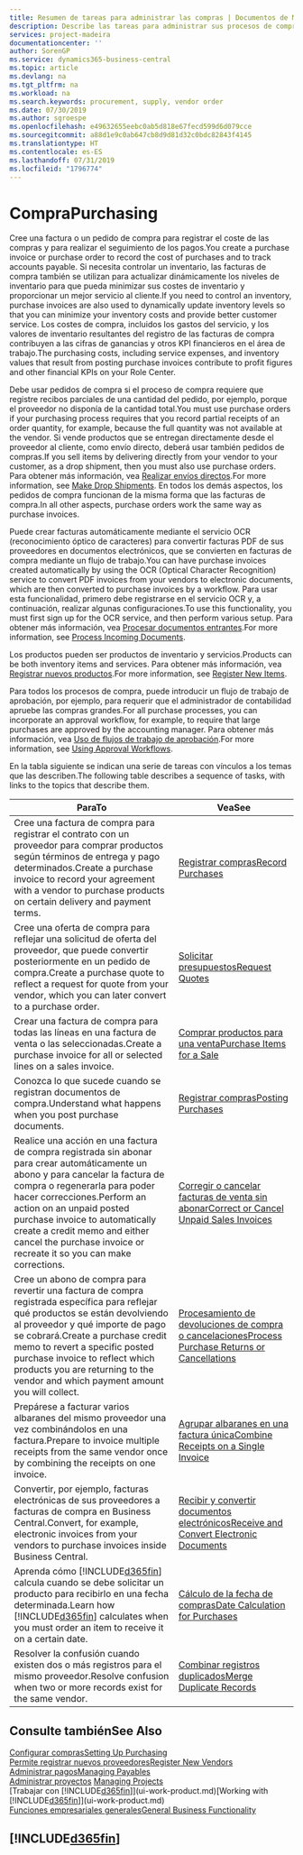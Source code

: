 ```yaml
---
title: Resumen de tareas para administrar las compras | Documentos de Microsoft
description: Describe las tareas para administrar sus procesos de compra o aprovisionamiento, incluido el modo en que funcionan las facturas de compra y los pedidos de compra.
services: project-madeira
documentationcenter: ''
author: SorenGP
ms.service: dynamics365-business-central
ms.topic: article
ms.devlang: na
ms.tgt_pltfrm: na
ms.workload: na
ms.search.keywords: procurement, supply, vendor order
ms.date: 07/30/2019
ms.author: sgroespe
ms.openlocfilehash: e49632655eebc0ab5d818e67fecd599d6d079cce
ms.sourcegitcommit: a88d1e9c0ab647cb8d9d81d32c0bdc82843f4145
ms.translationtype: HT
ms.contentlocale: es-ES
ms.lasthandoff: 07/31/2019
ms.locfileid: "1796774"
---
```

# <a name="purchasing"></a><span data-ttu-id="dc7b8-103">Compra</span><span class="sxs-lookup"><span data-stu-id="dc7b8-103">Purchasing</span></span>
<span data-ttu-id="dc7b8-104">Cree una factura o un pedido de compra para registrar el coste de las compras y para realizar el seguimiento de los pagos.</span><span class="sxs-lookup"><span data-stu-id="dc7b8-104">You create a purchase invoice or purchase order to record the cost of purchases and to track accounts payable.</span></span> <span data-ttu-id="dc7b8-105">Si necesita controlar un inventario, las facturas de compra también se utilizan para actualizar dinámicamente los niveles de inventario para que pueda minimizar sus costes de inventario y proporcionar un mejor servicio al cliente.</span><span class="sxs-lookup"><span data-stu-id="dc7b8-105">If you need to control an inventory, purchase invoices are also used to dynamically update inventory levels so that you can minimize your inventory costs and provide better customer service.</span></span> <span data-ttu-id="dc7b8-106">Los costes de compra, incluidos los gastos del servicio, y los valores de inventario resultantes del registro de las facturas de compra contribuyen a las cifras de ganancias y otros KPI financieros en el área de trabajo.</span><span class="sxs-lookup"><span data-stu-id="dc7b8-106">The purchasing costs, including service expenses, and inventory values that result from posting purchase invoices contribute to profit figures and other financial KPIs on your Role Center.</span></span>

<span data-ttu-id="dc7b8-107">Debe usar pedidos de compra si el proceso de compra requiere que registre recibos parciales de una cantidad del pedido, por ejemplo, porque el proveedor no disponía de la cantidad total.</span><span class="sxs-lookup"><span data-stu-id="dc7b8-107">You must use purchase orders if your purchasing process requires that you record partial receipts of an order quantity, for example, because the full quantity was not available at the vendor.</span></span> <span data-ttu-id="dc7b8-108">Si vende productos que se entregan directamente desde el proveedor al cliente, como envío directo, deberá usar también pedidos de compras.</span><span class="sxs-lookup"><span data-stu-id="dc7b8-108">If you sell items by delivering directly from your vendor to your customer, as a drop shipment, then you must also use purchase orders.</span></span> <span data-ttu-id="dc7b8-109">Para obtener más información, vea [Realizar envíos directos](sales-how-drop-shipment.md).</span><span class="sxs-lookup"><span data-stu-id="dc7b8-109">For more information, see [Make Drop Shipments](sales-how-drop-shipment.md).</span></span> <span data-ttu-id="dc7b8-110">En todos los demás aspectos, los pedidos de compra funcionan de la misma forma que las facturas de compra.</span><span class="sxs-lookup"><span data-stu-id="dc7b8-110">In all other aspects, purchase orders work the same way as purchase invoices.</span></span>

<span data-ttu-id="dc7b8-111">Puede crear facturas automáticamente mediante el servicio OCR (reconocimiento óptico de caracteres) para convertir facturas PDF de sus proveedores en documentos electrónicos, que se convierten en facturas de compra mediante un flujo de trabajo.</span><span class="sxs-lookup"><span data-stu-id="dc7b8-111">You can have purchase invoices created automatically by using the OCR (Optical Character Recognition) service to convert PDF invoices from your vendors to electronic documents, which are then converted to purchase invoices by a workflow.</span></span> <span data-ttu-id="dc7b8-112">Para usar esta funcionalidad, primero debe registrarse en el servicio OCR y, a continuación, realizar algunas configuraciones.</span><span class="sxs-lookup"><span data-stu-id="dc7b8-112">To use this functionality, you must first sign up for the OCR service, and then perform various setup.</span></span> <span data-ttu-id="dc7b8-113">Para obtener más información, vea [Procesar documentos entrantes](across-process-income-documents.md).</span><span class="sxs-lookup"><span data-stu-id="dc7b8-113">For more information, see [Process Incoming Documents](across-process-income-documents.md).</span></span>      

<span data-ttu-id="dc7b8-114">Los productos pueden ser productos de inventario y servicios.</span><span class="sxs-lookup"><span data-stu-id="dc7b8-114">Products can be both inventory items and services.</span></span> <span data-ttu-id="dc7b8-115">Para obtener más información, vea [Registrar nuevos productos](inventory-how-register-new-items.md).</span><span class="sxs-lookup"><span data-stu-id="dc7b8-115">For more information, see [Register New Items](inventory-how-register-new-items.md).</span></span>

<span data-ttu-id="dc7b8-116">Para todos los procesos de compra, puede introducir un flujo de trabajo de aprobación, por ejemplo, para requerir que el administrador de contabilidad apruebe las compras grandes.</span><span class="sxs-lookup"><span data-stu-id="dc7b8-116">For all purchase processes, you can incorporate an approval workflow, for example, to require that large purchases are approved by the accounting manager.</span></span> <span data-ttu-id="dc7b8-117">Para obtener más información, vea [Uso de flujos de trabajo de aprobación](across-how-use-approval-workflows.md).</span><span class="sxs-lookup"><span data-stu-id="dc7b8-117">For more information, see [Using Approval Workflows](across-how-use-approval-workflows.md).</span></span>

<span data-ttu-id="dc7b8-118">En la tabla siguiente se indican una serie de tareas con vínculos a los temas que las describen.</span><span class="sxs-lookup"><span data-stu-id="dc7b8-118">The following table describes a sequence of tasks, with links to the topics that describe them.</span></span>

| <span data-ttu-id="dc7b8-119">Para</span><span class="sxs-lookup"><span data-stu-id="dc7b8-119">To</span></span> | <span data-ttu-id="dc7b8-120">Vea</span><span class="sxs-lookup"><span data-stu-id="dc7b8-120">See</span></span> |
| --- | --- |
| <span data-ttu-id="dc7b8-121">Cree una factura de compra para registrar el contrato con un proveedor para comprar productos según términos de entrega y pago determinados.</span><span class="sxs-lookup"><span data-stu-id="dc7b8-121">Create a purchase invoice to record your agreement with a vendor to purchase products on certain delivery and payment terms.</span></span> |[<span data-ttu-id="dc7b8-122">Registrar compras</span><span class="sxs-lookup"><span data-stu-id="dc7b8-122">Record Purchases</span></span>](purchasing-how-record-purchases.md) |
|<span data-ttu-id="dc7b8-123">Cree una oferta de compra para reflejar una solicitud de oferta del proveedor, que puede convertir posteriormente en un pedido de compra.</span><span class="sxs-lookup"><span data-stu-id="dc7b8-123">Create a purchase quote to reflect a request for quote from your vendor, which you can later convert to a purchase order.</span></span>|[<span data-ttu-id="dc7b8-124">Solicitar presupuestos</span><span class="sxs-lookup"><span data-stu-id="dc7b8-124">Request Quotes</span></span>](purchasing-how-request-quotes.md)|
| <span data-ttu-id="dc7b8-125">Crear una factura de compra para todas las líneas en una factura de venta o las seleccionadas.</span><span class="sxs-lookup"><span data-stu-id="dc7b8-125">Create a purchase invoice for all or selected lines on a sales invoice.</span></span> |[<span data-ttu-id="dc7b8-126">Comprar productos para una venta</span><span class="sxs-lookup"><span data-stu-id="dc7b8-126">Purchase Items for a Sale</span></span>](purchasing-how-purchase-products-sale.md) |
|<span data-ttu-id="dc7b8-127">Conozca lo que sucede cuando se registran documentos de compra.</span><span class="sxs-lookup"><span data-stu-id="dc7b8-127">Understand what happens when you post purchase documents.</span></span>|[<span data-ttu-id="dc7b8-128">Registrar compras</span><span class="sxs-lookup"><span data-stu-id="dc7b8-128">Posting Purchases</span></span>](ui-post-purchases.md)|
| <span data-ttu-id="dc7b8-129">Realice una acción en una factura de compra registrada sin abonar para crear automáticamente un abono y para cancelar la factura de compra o regenerarla para poder hacer correcciones.</span><span class="sxs-lookup"><span data-stu-id="dc7b8-129">Perform an action on an unpaid posted purchase invoice to automatically create a credit memo and either cancel the purchase invoice or recreate it so you can make corrections.</span></span> |[<span data-ttu-id="dc7b8-130">Corregir o cancelar facturas de venta sin abonar</span><span class="sxs-lookup"><span data-stu-id="dc7b8-130">Correct or Cancel Unpaid Sales Invoices</span></span>](purchasing-how-correct-cancel-unpaid-purchase-invoices.md) |
| <span data-ttu-id="dc7b8-131">Cree un abono de compra para revertir una factura de compra registrada específica para reflejar qué productos se están devolviendo al proveedor y qué importe de pago se cobrará.</span><span class="sxs-lookup"><span data-stu-id="dc7b8-131">Create a purchase credit memo to revert a specific posted purchase invoice to reflect which products you are returning to the vendor and which payment amount you will collect.</span></span> |[<span data-ttu-id="dc7b8-132">Procesamiento de devoluciones de compra o cancelaciones</span><span class="sxs-lookup"><span data-stu-id="dc7b8-132">Process Purchase Returns or Cancellations</span></span>](purchasing-how-register-new-vendors.md) |
|<span data-ttu-id="dc7b8-133">Prepárese a facturar varios albaranes del mismo proveedor una vez combinándolos en una factura.</span><span class="sxs-lookup"><span data-stu-id="dc7b8-133">Prepare to invoice multiple receipts from the same vendor once by combining the receipts on one invoice.</span></span>|[<span data-ttu-id="dc7b8-134">Agrupar albaranes en una factura única</span><span class="sxs-lookup"><span data-stu-id="dc7b8-134">Combine Receipts on a Single Invoice</span></span>](purchasing-how-to-combine-receipts.md)|
|<span data-ttu-id="dc7b8-135">Convertir, por ejemplo, facturas electrónicas de sus proveedores a facturas de compra en Business Central.</span><span class="sxs-lookup"><span data-stu-id="dc7b8-135">Convert, for example, electronic invoices from your vendors to purchase invoices inside Business Central.</span></span>|[<span data-ttu-id="dc7b8-136">Recibir y convertir documentos electrónicos</span><span class="sxs-lookup"><span data-stu-id="dc7b8-136">Receive and Convert Electronic Documents</span></span>](purchasing-how-to-receive-and-convert-electronic-documents.md)|
| <span data-ttu-id="dc7b8-137">Aprenda cómo [!INCLUDE[d365fin](includes/d365fin_md.md)] calcula cuando se debe solicitar un producto para recibirlo en una fecha determinada.</span><span class="sxs-lookup"><span data-stu-id="dc7b8-137">Learn how [!INCLUDE[d365fin](includes/d365fin_md.md)] calculates when you must order an item to receive it on a certain date.</span></span>|[<span data-ttu-id="dc7b8-138">Cálculo de la fecha de compras</span><span class="sxs-lookup"><span data-stu-id="dc7b8-138">Date Calculation for Purchases</span></span>](purchasing-date-calculation-for-purchases.md)|
|<span data-ttu-id="dc7b8-139">Resolver la confusión cuando existen dos o más registros para el mismo proveedor.</span><span class="sxs-lookup"><span data-stu-id="dc7b8-139">Resolve confusion when two or more records exist for the same vendor.</span></span>|[<span data-ttu-id="dc7b8-140">Combinar registros duplicados</span><span class="sxs-lookup"><span data-stu-id="dc7b8-140">Merge Duplicate Records</span></span>](sales-how-merge-duplicate-records.md)|

## <a name="see-also"></a><span data-ttu-id="dc7b8-141">Consulte también</span><span class="sxs-lookup"><span data-stu-id="dc7b8-141">See Also</span></span>
[<span data-ttu-id="dc7b8-142">Configurar compras</span><span class="sxs-lookup"><span data-stu-id="dc7b8-142">Setting Up Purchasing</span></span>](purchasing-setup-purchasing.md)  
[<span data-ttu-id="dc7b8-143">Permite registrar nuevos proveedores</span><span class="sxs-lookup"><span data-stu-id="dc7b8-143">Register New Vendors</span></span>](purchasing-how-register-new-vendors.md)  
[<span data-ttu-id="dc7b8-144">Administrar pagos</span><span class="sxs-lookup"><span data-stu-id="dc7b8-144">Managing Payables</span></span>](payables-manage-payables.md)  
<span data-ttu-id="dc7b8-145">[Administrar proyectos](projects-manage-projects.md)  </span><span class="sxs-lookup"><span data-stu-id="dc7b8-145">[Managing Projects](projects-manage-projects.md)  </span></span>  
<span data-ttu-id="dc7b8-146">[Trabajar con [!INCLUDE[d365fin](includes/d365fin_md.md)]](ui-work-product.md)</span><span class="sxs-lookup"><span data-stu-id="dc7b8-146">[Working with [!INCLUDE[d365fin](includes/d365fin_md.md)]](ui-work-product.md)</span></span>  
[<span data-ttu-id="dc7b8-147">Funciones empresariales generales</span><span class="sxs-lookup"><span data-stu-id="dc7b8-147">General Business Functionality</span></span>](ui-across-business-areas.md)

## [!INCLUDE[d365fin](includes/free_trial_md.md)]  
